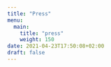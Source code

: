 ```yaml
---
title: "Press"
menu:
  main:
    title: "press"
    weight: 150
date: 2021-04-23T17:50:08+02:00
draft: false
---
```


